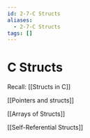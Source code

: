 ```yaml
---
id: 2-7-C Structs
aliases:
  - 2-7-C Structs
tags: []
---
```


# C Structs

Recall: [[Structs in C]]

[[Pointers and structs]]

[[Arrays of Structs]]

[[Self-Referential Structs]]

